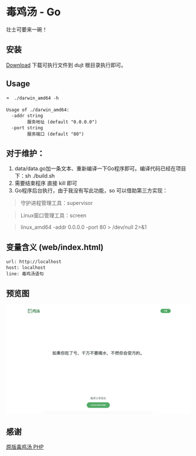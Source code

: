 # 毒鸡汤 - Go
壮士可要来一碗！

## 安装
[Download](https://github.com/telanflow/dujt/releases)
下载可执行文件到 dujt 根目录执行即可。

## Usage
```
➜  ./darwin_amd64 -h

Usage of ./darwin_amd64:
  -addr string
        服务地址 (default "0.0.0.0")
  -port string
        服务端口 (default "80")
``` 

## 对于维护：
1. data/data.go加一条文本、重新编译一下Go程序即可。编译代码已经在项目下：sh ./build.sh
2. 需要结束程序  直接 kill 即可
3. Go程序后台执行，由于我没有写此功能，so 可以借助第三方实现：

> 守护进程管理工具：supervisor

> Linux窗口管理工具：screen

> linux_amd64 -addr 0.0.0.0 -port 80 > /dev/null 2>&1

## 变量含义 (web/index.html)
    url: http://localhost
    host: localhost
    line: 毒鸡汤语句

## 预览图
![screenshot](screenshot.png)

## 感谢
[原版毒鸡汤 PHP](https://github.com/egotong/nows)
